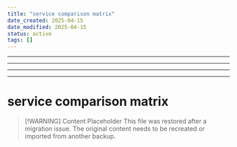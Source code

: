 ```yaml
---
title: "service comparison matrix"
date_created: 2025-04-15
date_modified: 2025-04-15
status: active
tags: []
---
```


---

---

---

---

# service comparison matrix

> [\!WARNING] Content Placeholder
> This file was restored after a migration issue. The original content needs to be recreated or imported from another backup.

